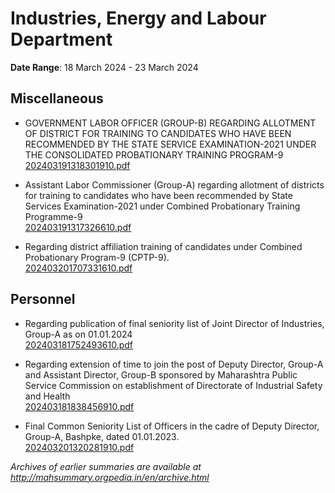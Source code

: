 # Industries, Energy and Labour Department

**Date Range**: 18 March 2024 - 23 March 2024


## Miscellaneous
- GOVERNMENT LABOR OFFICER (GROUP-B) REGARDING ALLOTMENT OF DISTRICT FOR TRAINING TO CANDIDATES WHO HAVE BEEN RECOMMENDED BY THE STATE SERVICE EXAMINATION-2021 UNDER THE CONSOLIDATED PROBATIONARY TRAINING PROGRAM-9\
  [202403191318301910.pdf](https://gr.maharashtra.gov.in/Site/Upload/Government%20Resolutions/English/202403191318301910....pdf)

- Assistant Labor Commissioner (Group-A) regarding allotment of districts for training to candidates who have been recommended by State Services Examination-2021 under Combined Probationary Training Programme-9\
  [202403191317326610.pdf](https://gr.maharashtra.gov.in/Site/Upload/Government%20Resolutions/English/202403191317326610....pdf)

- Regarding district affiliation training of candidates under Combined Probationary Program-9 (CPTP-9).\
  [202403201707331610.pdf](https://gr.maharashtra.gov.in/Site/Upload/Government%20Resolutions/English/202403201707331610.pdf)

## Personnel
- Regarding publication of final seniority list of Joint Director of Industries, Group-A as on 01.01.2024\
  [202403181752493610.pdf](https://gr.maharashtra.gov.in/Site/Upload/Government%20Resolutions/English/202403181752493610.pdf)

- Regarding extension of time to join the post of Deputy Director, Group-A and Assistant Director, Group-B sponsored by Maharashtra Public Service Commission on establishment of Directorate of Industrial Safety and Health\
  [202403181838456910.pdf](https://gr.maharashtra.gov.in/Site/Upload/Government%20Resolutions/English/202403181838456910.pdf)

- Final Common Seniority List of Officers in the cadre of Deputy Director, Group-A, Bashpke, dated 01.01.2023.\
  [202403201320281910.pdf](https://gr.maharashtra.gov.in/Site/Upload/Government%20Resolutions/English/202403201320281910.pdf)


*Archives of earlier summaries are available at http://mahsummary.orgpedia.in/en/archive.html*